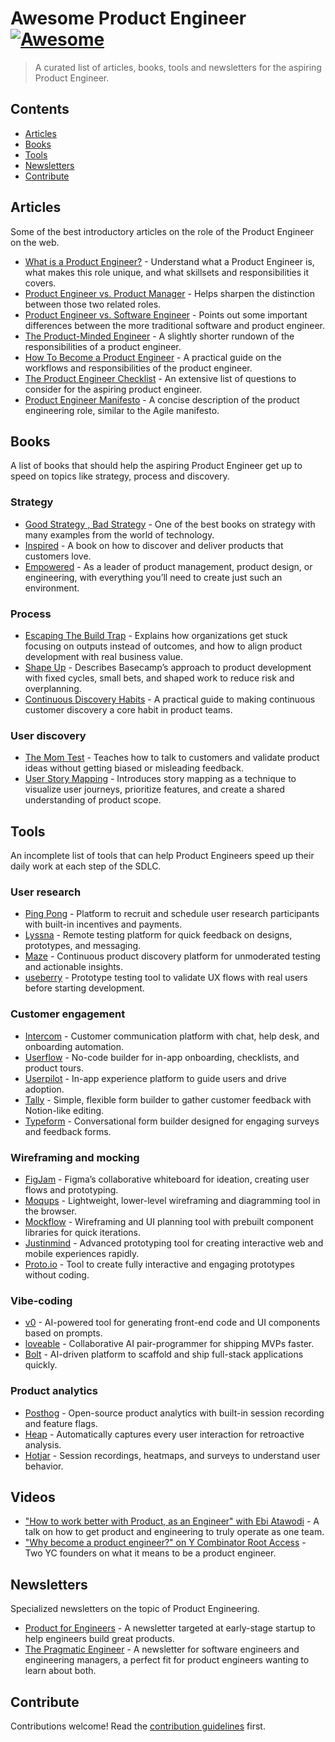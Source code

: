 # Awesome Product Engineer [![Awesome](https://awesome.re/badge.svg)](https://awesome.re)

> A curated list of articles, books, tools and newsletters for the aspiring Product Engineer.

## Contents

- [Articles](#articles)
- [Books](#books)
- [Tools](#tools)
- [Newsletters](#newsletters)
- [Contribute](#contribute)

## Articles

Some of the best introductory articles on the role of the Product Engineer on the web.

- [What is a Product Engineer?](https://posthog.com/blog/what-is-a-product-engineer) - Understand what a Product Engineer is, what makes this role unique, and what skillsets and responsibilities it covers.
- [Product Engineer vs. Product Manager](https://posthog.com/blog/product-engineer-vs-product-manager) - Helps sharpen the distinction between those two related roles.
- [Product Engineer vs. Software Engineer](https://posthog.com/blog/product-engineer-vs-software-engineer) - Points out some important differences between the more traditional software and product engineer.
- [The Product-Minded Engineer](https://blog.pragmaticengineer.com/the-product-minded-engineer/) - A slightly shorter rundown of the responsibilities of a product engineer.
- [How To Become a Product Engineer](https://hybridhacker.email/p/how-to-become-a-product-engineer) - A practical guide on the workflows and responsibilities of the product engineer.
- [The Product Engineer Checklist](https://dev.to/epilot/the-product-engineer-checklist-469d) - An extensive list of questions to consider for the aspiring product engineer.
- [Product Engineer Manifesto](https://productengineer.org/) - A concise description of the product engineering role, similar to the Agile manifesto.

## Books

A list of books that should help the aspiring Product Engineer get up to speed on topics like strategy, process and discovery.

### Strategy

- [Good Strategy , Bad Strategy](https://www.goodreads.com/book/show/11721966-good-strategy-bad-strategy) - One of the best books on strategy with many examples from the world of technology.
- [Inspired](https://www.svpg.com/books/inspired-how-to-create-tech-products-customers-love-2nd-edition/) - A book on how to discover and deliver products that customers love.
- [Empowered](https://www.svpg.com/books/empowered-ordinary-people-extraordinary-products/) - As a leader of product management, product design, or engineering, with everything you’ll need to create just such an environment.

### Process

- [Escaping The Build Trap](https://melissaperri.com/book) - Explains how organizations get stuck focusing on outputs instead of outcomes, and how to align product development with real business value.
- [Shape Up](https://basecamp.com/shapeup) - Describes Basecamp’s approach to product development with fixed cycles, small bets, and shaped work to reduce risk and overplanning.
- [Continuous Discovery Habits](https://www.amazon.com/Continuous-Discovery-Habits-Discover-Products/dp/1736633309) - A practical guide to making continuous customer discovery a core habit in product teams.

### User discovery

- [The Mom Test](https://www.momtestbook.com/) - Teaches how to talk to customers and validate product ideas without getting biased or misleading feedback.
- [User Story Mapping](https://www.amazon.com/User-Story-Mapping-Discover-Product/dp/1491904909/) - Introduces story mapping as a technique to visualize user journeys, prioritize features, and create a shared understanding of product scope.

## Tools

An incomplete list of tools that can help Product Engineers speed up their daily work at each step of the SDLC.

### User research

- [Ping Pong](https://www.hellopingpong.com/) - Platform to recruit and schedule user research participants with built-in incentives and payments.
- [Lyssna](https://www.lyssna.com/) - Remote testing platform for quick feedback on designs, prototypes, and messaging.
- [Maze](https://maze.co/) - Continuous product discovery platform for unmoderated testing and actionable insights.
- [useberry](https://www.useberry.com/) - Prototype testing tool to validate UX flows with real users before starting development.

### Customer engagement

- [Intercom](https://www.intercom.com/) - Customer communication platform with chat, help desk, and onboarding automation.
- [Userflow](https://www.userflow.com/) - No-code builder for in-app onboarding, checklists, and product tours.
- [Userpilot](https://userpilot.com/) - In-app experience platform to guide users and drive adoption.
- [Tally](https://tally.so/) - Simple, flexible form builder to gather customer feedback with Notion-like editing.
- [Typeform](https://www.typeform.com/) - Conversational form builder designed for engaging surveys and feedback forms.

### Wireframing and mocking

- [FigJam](https://www.figma.com/figjam/) - Figma’s collaborative whiteboard for ideation, creating user flows and prototyping.
- [Moqups](https://moqups.com/) - Lightweight, lower-level wireframing and diagramming tool in the browser.
- [Mockflow](https://www.mockflow.com/) - Wireframing and UI planning tool with prebuilt component libraries for quick iterations.
- [Justinmind](https://www.justinmind.com/) - Advanced prototyping tool for creating interactive web and mobile experiences rapidly.
- [Proto.io](https://www.proto.io/) - Tool to create fully interactive and engaging prototypes without coding.

### Vibe-coding

- [v0](https://v0.app/) - AI-powered tool for generating front-end code and UI components based on prompts.
- [loveable](https://lovable.dev/) - Collaborative AI pair-programmer for shipping MVPs faster.
- [Bolt](https://bolt.new/) - AI-driven platform to scaffold and ship full-stack applications quickly.

### Product analytics

- [Posthog](https://posthog.com/) - Open-source product analytics with built-in session recording and feature flags.
- [Heap](https://www.heap.io/) - Automatically captures every user interaction for retroactive analysis.
- [Hotjar](https://www.hotjar.com/) - Session recordings, heatmaps, and surveys to understand user behavior.

## Videos

- ["How to work better with Product, as an Engineer" with Ebi Atawodi](https://youtu.be/f4AGAeVe2Jw?feature=shared) - A talk on how to get product and engineering to truly operate as one team.
- ["Why become a product engineer?" on Y Combinator Root Access](https://youtu.be/pQ9gtaGd-Os?feature=shared) - Two YC founders on what it means to be a product engineer.

## Newsletters

Specialized newsletters on the topic of Product Engineering.

- [Product for Engineers](https://newsletter.posthog.com/) - A newsletter targeted at early-stage startup to help engineers build great products.
- [The Pragmatic Engineer](https://newsletter.pragmaticengineer.com/) - A newsletter for software engineers and engineering managers, a perfect fit for product engineers wanting to learn about both.

## Contribute

Contributions welcome! Read the [contribution guidelines](contributing.md) first.
